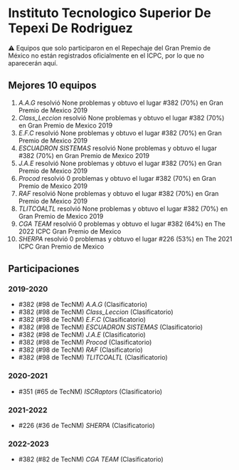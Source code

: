 # Instituto Tecnologico Superior De Tepexi De Rodriguez

:warning: Equipos que solo participaron en el Repechaje del Gran Premio de México no están registrados oficialmente en el ICPC, por lo que no aparecerán aquí.

## Mejores 10 equipos

1. _A.A.G_ resolvió None problemas y obtuvo el lugar #382 (70%) en Gran Premio de Mexico 2019
1. _Class_Leccion_ resolvió None problemas y obtuvo el lugar #382 (70%) en Gran Premio de Mexico 2019
1. _E.F.C_ resolvió None problemas y obtuvo el lugar #382 (70%) en Gran Premio de Mexico 2019
1. _ESCUADRON SISTEMAS_ resolvió None problemas y obtuvo el lugar #382 (70%) en Gran Premio de Mexico 2019
1. _J.A.E_ resolvió None problemas y obtuvo el lugar #382 (70%) en Gran Premio de Mexico 2019
1. _Procod_ resolvió 0 problemas y obtuvo el lugar #382 (70%) en Gran Premio de Mexico 2019
1. _RAF_ resolvió None problemas y obtuvo el lugar #382 (70%) en Gran Premio de Mexico 2019
1. _TLITCOALTL_ resolvió None problemas y obtuvo el lugar #382 (70%) en Gran Premio de Mexico 2019
1. _CGA TEAM_ resolvió 0 problemas y obtuvo el lugar #382 (64%) en The 2022 ICPC Gran Premio de Mexico
1. _SHERPA_ resolvió 0 problemas y obtuvo el lugar #226 (53%) en The 2021 ICPC Gran Premio de Mexico

## Participaciones

### 2019-2020

- #382 (#98 de TecNM) _A.A.G_ (Clasificatorio)
- #382 (#98 de TecNM) _Class_Leccion_ (Clasificatorio)
- #382 (#98 de TecNM) _E.F.C_ (Clasificatorio)
- #382 (#98 de TecNM) _ESCUADRON SISTEMAS_ (Clasificatorio)
- #382 (#98 de TecNM) _J.A.E_ (Clasificatorio)
- #382 (#98 de TecNM) _Procod_ (Clasificatorio)
- #382 (#98 de TecNM) _RAF_ (Clasificatorio)
- #382 (#98 de TecNM) _TLITCOALTL_ (Clasificatorio)

### 2020-2021

- #351 (#65 de TecNM) _ISCRaptors_ (Clasificatorio)

### 2021-2022

- #226 (#36 de TecNM) _SHERPA_ (Clasificatorio)

### 2022-2023

- #382 (#82 de TecNM) _CGA TEAM_ (Clasificatorio)




